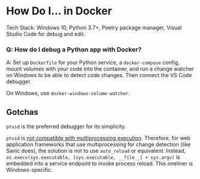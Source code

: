 # How Do I... in Docker

Tech Stack: Windows 10, Python 3.7+, Poetry package manager, Visual Studio Code for debug and edit.

### Q: How do I debug a Python app with Docker?

A: Set up `Dockerfile` for your Python service, a `docker-compose` config, mount volumes with your code into the container, and run a change watcher on Windows to be able to detect code changes. Then connect the VS Code debugger.

On Windows, use `docker-windows-volume-watcher`.

## Gotchas

`ptvsd` is the preferred debugger for its simplicity.

`ptvsd` is [not compatible with multiprocessing execution](https://github.com/microsoft/ptvsd/issues/1443). Therefore, for web application frameworks that use multiprocessing for change detection (like Sanic does), the solution is not to use `auto_reload` or equivalent. Instead, `os.execv(sys.executable, [sys.executable, __file__] + sys.argv)` is embedded into a service endpoint to invoke process reload. This oneliner is Windows-specific.
